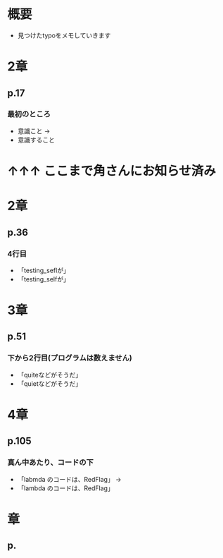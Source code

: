 # 概要
* 見つけたtypoをメモしていきます


# 2章
## p.17
### 最初のところ
* 意識こと ->
* 意識すること

# ↑↑↑ ここまで角さんにお知らせ済み

# 2章
## p.36
### 4行目
 * 「testing_seflが」
 * 「testing_selfが」

# 3章
## p.51
### 下から2行目(プログラムは数えません)
* 「quiteなどがそうだ」
* 「quietなどがそうだ」

# 4章
## p.105
### 真ん中あたり、コードの下
* 「labmda のコードは、RedFlag」 ->
* 「lambda のコードは、RedFlag」


# 章
## p.
###
